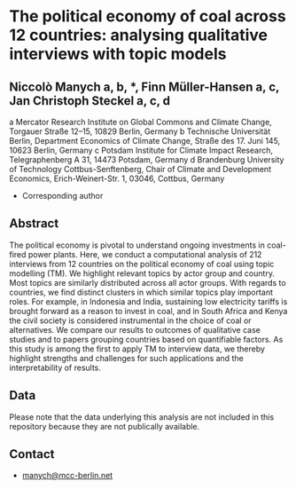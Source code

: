 # The political economy of coal across 12 countries: analysing qualitative interviews with topic models 
## Niccolò Manych a, b, *, Finn Müller-Hansen a, c, Jan Christoph Steckel a, c, d
a Mercator Research Institute on Global Commons and Climate Change, Torgauer Straße 12–15, 10829 Berlin, Germany
b Technische Universität Berlin, Department Economics of Climate Change, Straße des 17. Juni 145, 10623 Berlin, Germany
c Potsdam Institute for Climate Impact Research, Telegraphenberg A 31, 14473 Potsdam, Germany
d Brandenburg University of Technology Cottbus-Senftenberg, Chair of Climate and Development Economics, Erich-Weinert-Str. 1, 03046, Cottbus, Germany
* Corresponding author

## Abstract
The political economy is pivotal to understand ongoing investments in coal-fired power plants. Here, we conduct a computational analysis of 212 interviews from 12 countries on the political economy of coal using topic modelling (TM). We highlight relevant topics by actor group and country. Most topics are similarly distributed across all actor groups. With regards to countries, we find distinct clusters in which similar topics play important roles. For example, in Indonesia and India, sustaining low electricity tariffs is brought forward as a reason to invest in coal, and in South Africa and Kenya the civil society is considered instrumental in the choice of coal or alternatives. We compare our results to outcomes of qualitative case studies and to papers grouping countries based on quantifiable factors. As this study is among the first to apply TM to interview data, we thereby highlight strengths and challenges for such applications and the interpretability of results. 

## Data
Please note that the data underlying this analysis are not included in this repository because they are not publically available.

## Contact
* manych@mcc-berlin.net
